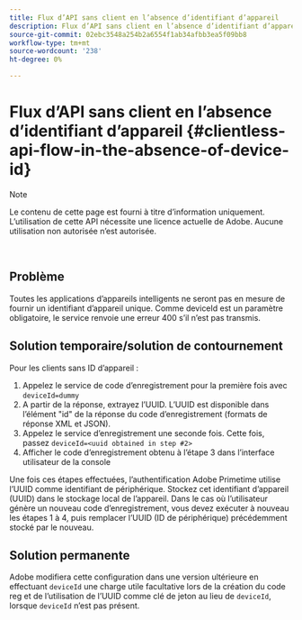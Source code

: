 ```yaml
---
title: Flux d’API sans client en l’absence d’identifiant d’appareil
description: Flux d’API sans client en l’absence d’identifiant d’appareil
source-git-commit: 02ebc3548a254b2a6554f1ab34afbb3ea5f09bb8
workflow-type: tm+mt
source-wordcount: '238'
ht-degree: 0%

---
```


# Flux d’API sans client en l’absence d’identifiant d’appareil {#clientless-api-flow-in-the-absence-of-device-id}

>[!NOTE]
>
>Le contenu de cette page est fourni à titre d’information uniquement. L’utilisation de cette API nécessite une licence actuelle de Adobe. Aucune utilisation non autorisée n’est autorisée.

</br>


## Problème

Toutes les applications d’appareils intelligents ne seront pas en mesure de fournir un identifiant d’appareil unique.  Comme deviceId est un paramètre obligatoire, le service renvoie une erreur 400 s’il n’est pas transmis.


## Solution temporaire/solution de contournement

Pour les clients sans ID d’appareil :

1. Appelez le service de code d’enregistrement pour la première fois avec `deviceId=dummy`
1. A partir de la réponse, extrayez l’UUID. L’UUID est disponible dans l’élément &quot;id&quot; de la réponse du code d’enregistrement (formats de réponse XML et JSON).
1. Appelez le service d’enregistrement une seconde fois. Cette fois, passez `deviceId=<uuid obtained in step #2>`
1. Afficher le code d’enregistrement obtenu à l’étape 3 dans l’interface utilisateur de la console


Une fois ces étapes effectuées, l’authentification Adobe Primetime utilise l’UUID comme identifiant de périphérique. Stockez cet identifiant d’appareil (UUID) dans le stockage local de l’appareil. Dans le cas où l’utilisateur génère un nouveau code d’enregistrement, vous devez exécuter à nouveau les étapes 1 à 4, puis remplacer l’UUID (ID de périphérique) précédemment stocké par le nouveau.



## Solution permanente

Adobe modifiera cette configuration dans une version ultérieure en effectuant `deviceId` une charge utile facultative lors de la création du code reg et de l’utilisation de l’UUID comme clé de jeton au lieu de `deviceId`, lorsque `deviceId` n’est pas présent.

<!--
## Related Information

- [Clientless API Reference](/help/authentication/rest-api-reference.md)
-->
